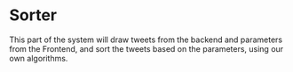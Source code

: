# Sorter

This part of the system will draw tweets from the backend and parameters from the Frontend, and sort the tweets based on the parameters, using our own algorithms.

